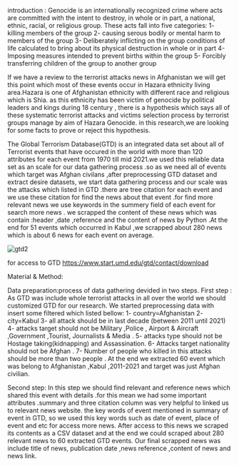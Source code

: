 introduction :
Genocide is an internationally recognized crime where acts are committed with the intent to destroy, in whole or in part, a national, ethnic, racial, or religious group. These acts fall into five categories: 
1-	killing members of the group 
2-	causing serous bodily or mental harm to members of the group
3-	Deliberately inflicting on the group conditions of life calculated to bring about its physical destruction in whole or in part
4-	Imposing measures intended to prevent births within the group
5-	Forcibly transferring children of the group to another group

If we have a review to the terrorist attacks news in Afghanistan we will get this point which most of these events occur in Hazara ethnicity living area.Hazara is one of Afghanistan ethnicity with different race and religious which is Shia. as this ethnicity has been victim of genocide by political leaders and kings during 18 century   , there is a hypothesis which says all of these systematic terrorist attacks and victims selection process by terrorist groups manage by aim of Hazara Genocide. in this research,we are looking for some facts to prove or reject this hypothesis.

The Global Terrorism Database(GTD) is an integrated data set about all of Terrorist events that have occured in the world with more than 120 attributes for each event from 1970 till mid 2021.we used this reliable data set as an scale for our data gathering process .so as we need all of events which target was Afghan civilans ,after preprocessing GTD dataset and extract desire datasets, we start data gathering process and our scale was the attacks which listed in GTD .there are tree citation for each event and we use these citation for find the news about that event .for find more relevant news we use keywords in the summery field of each event for search more news . we scrapped the content of these news which was contain :header ,date ,reference and the content of news by Python .At the end for 51 events which occurred in Kabul ,we scrapped about 280 news which is about 6 news for each event on average.


![gtd2](https://github.com/minaajafari/TerrorismDatabaseFactDiscovery/assets/117638768/2a3b53b2-7bd7-4d83-bfc5-24222c983174)

for access to GTD
https://www.start.umd.edu/gtd/contact/download





Material & Method:


Data preparation:process of data gathering devided in two steps.
First step : 
As GTD was include whole terrorist attacks in all over the world we should customized GTD for our research. We started preprocessing data with insert some filtered which listed bellow:
1-	country=Afghanistan
2-	city=Kabul
3-	all attack should be in last decade (between 2011 until 2021)
4-	attacks target should not be Military ,Police , Airport & Aircraft ,Government ,Tourist, Journalists & Media .
5-	attacks type should not be Hostage taking(kidnapping) and Assassination.
6-	Attacks target nationality should not be Afghan .
7-	Number of people who killed in this attacks should be more than two people .
 At the end we extracted 60 event which was belong to Afghanistan ,Kabul ,2011-2021 and target was just Afghan civilian.

Second step:
In this step we should find relevant and reference news which shared this event with details .for this mean we had some important attributes .summary and  three citation column was very helpful to linked us to relevant news website. the key words of event mentioned in summary of event in GTD, so we used this key words such as date of event, place of event and etc for access more news.
After access to this news we scraped its contents as a CSV dataset and at the end we could scraped about 280 relevant news to 60 extracted GTD events.
Our final scrapped news was include title of news, publication date ,news reference ,content of news and news link.











